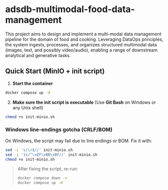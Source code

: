 # adsdb-multimodal-food-data-management
This project aims to design and implement a multi-modal data management pipeline for the domain of food and cooking. Leveraging DataOps principles, the system ingests, processes, and organizes structured multimodal data (images, text, and possibly video/audio), enabling a range of downstream analytical and generative tasks.

## Quick Start (MinIO + init script)

1. **Start the container**

```bash
docker compose up -d
```

2. **Make sure the init script is executable**
   (Use **Git Bash** on Windows or any Unix shell)

```bash
chmod +x init-minio.sh
```

### Windows line-endings gotcha (CRLF/BOM)

On Windows, the script may fail due to line endings or BOM. Fix it with:

```bash
sed -i 's/\r$//' init-minio.sh
sed -i '1s/^\xEF\xBB\xBF//' init-minio.sh
chmod +x init-minio.sh
```

> After fixing the script, re-run:
>
> ```bash
> docker compose down -v
> docker compose up -d
> ```
